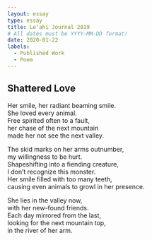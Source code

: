 ```yaml
---
layout: essay
type: essay
title: Le‘ahi Journal 2019
# All dates must be YYYY-MM-DD format!
date: 2020-01-22
labels:
  - Published Work
  - Poem
---
```


## Shattered Love
Her smile, her radiant beaming smile. <br/>
She loved every animal. <br/>
Free spirited often to a fault, <br/>
her chase of the next mountain <br/>
made her not see the next valley.<br/>

The skid marks on her arms outnumber,  <br/>
my willingness to be hurt. <br/>
Shapeshifting into a fiending creature, <br/>
I don’t recognize this monster. <br/>
Her smile filled with too many teeth, <br/>
causing even animals to growl in her presence.<br/>

She lies in the valley now, <br/>
with her new-found friends. <br/>
Each day mirrored from the last, <br/>
looking for the next mountain top, <br/>
in the river of her arm.<br/>
